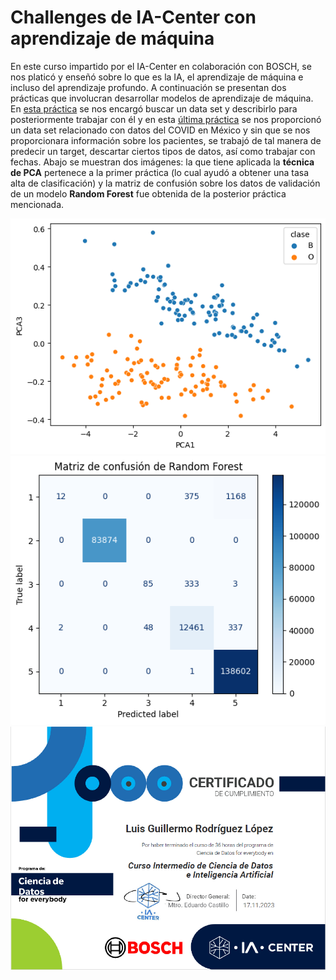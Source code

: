# Challenges de IA-Center con aprendizaje de máquina

En este curso impartido por el IA-Center en colaboración con BOSCH, se nos platicó y enseñó sobre lo que es la IA, el aprendizaje de máquina  e incluso del aprendizaje profundo. A continuación se presentan dos prácticas que involucran desarrollar modelos de aprendizaje de máquina. En [esta práctica](https://github.com/LuisGuillermoRL/Challenges_IA-Center-ML/blob/main/Ejercicio_1.ipynb) se nos encargó buscar un data set y describirlo para posteriormente trabajar con él y en esta [última práctica](https://github.com/LuisGuillermoRL/Challenges_IA-Center-ML/blob/main/PTfinal_.ipynb) se nos proporcionó un data set relacionado con datos del COVID en México y sin que se nos proporcionara información sobre los pacientes, se trabajó de tal manera de predecir un target, descartar ciertos tipos de datos, así como trabajar con fechas. Abajo se muestran dos imágenes: la que tiene aplicada la **técnica de PCA** pertenece a la primer práctica (lo cual ayudó a obtener una tasa alta de clasificación) y la matriz de confusión sobre los datos de validación de un modelo **Random Forest** fue obtenida de la posterior práctica mencionada.

![Técnica de PCA aplicada al data set](./imgs/pract1.png)
![Matriz de Confusión del modelo RF](./imgs/pract2_rf.png)
![Certificado](./imgs/Captura%20de%20pantalla%202025-02-05%20220916.png)